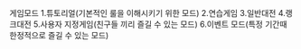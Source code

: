 게임모드
1.튜토리얼(기본적인 룰을 이해시키기 위한 모드)
2.연습게임
3.일반대전
4.랭크대전
5.사용자 지정게임(친구들 끼리 즐길 수 있는 모드)
6.이벤트 모드(특정 기간때 한정적으로 즐길 수 있는 모드)